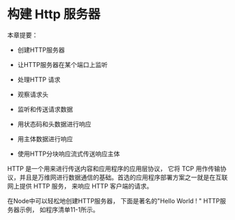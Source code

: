 # 构建 Http 服务器

  
本章提要：

* 创建HTTP服务器

*  让HTTP服务器在某个端口上监听

* 处理HTTP 请求

* 观察请求头

*  监听和传送请求数据

*  用状态码和头数据进行响应

* 用主体数据进行响应

* 使用HTTP分块响应流式传送响应主体

HTTP 是一个用来进行传送内容和应用程序的应用层协议， 它将 TCP 用作传输协议，并且是万维网进行数据通信的基础。首选的应用程序部署方案之一就是在互联网上提供 HTTP 服务， 来响应 HTTP 客户端的请求。

在Node中可以轻松地创建HTTP服务器， 下面是著名的"Hello World ! " HTTP服务器示例， 如程序清单11-1所示。



